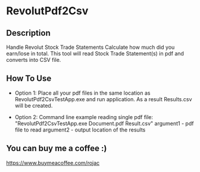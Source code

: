 # RevolutPdf2Csv

## Description

Handle Revolut Stock Trade Statements
Calculate how much did you earn/lose in total. 
This tool will read Stock Trade Statement(s) in pdf and converts into CSV file. 

## How To Use

* Option 1: Place all your pdf files in the same location as RevolutPdf2CsvTestApp.exe and run application. As a result Results.csv will be created. 

* Option 2: Command line example reading single pdf file: "RevolutPdf2CsvTestApp.exe Document.pdf Result.csv"
		argument1 - pdf file to read
		argument2 - output location of the results
				
				
## You can buy me a coffee :)

https://www.buymeacoffee.com/rojac
